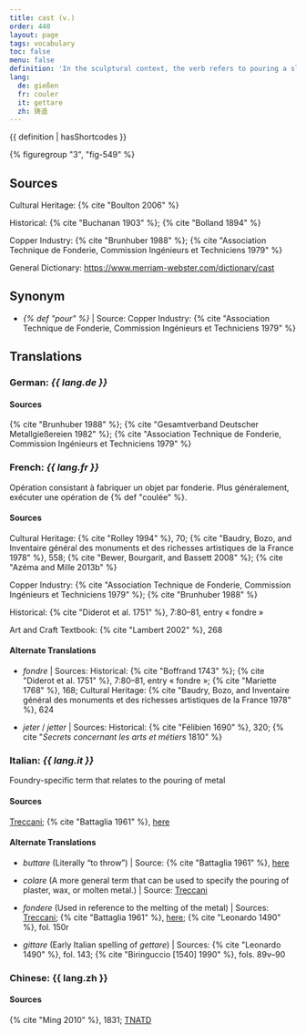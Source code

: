 ```yaml
---
title: cast (v.)
order: 440
layout: page
tags: vocabulary
toc: false
menu: false
definition: 'In the sculptural context, the verb refers to pouring a slurry or liquefied material (e.g., plaster, wax, metal) into a hollow matrix or {% def "mold" %} that will determine the shape of the material in order to produce a {% def "cast (n.)" %}.'
lang:
  de: gießen
  fr: couler
  it: gettare
  zh: 铸造
---
```


{{ definition | hasShortcodes }}

{% figuregroup "3", "fig-549" %}

## Sources

Cultural Heritage: {% cite "Boulton 2006" %}

Historical: {% cite "Buchanan 1903" %}; {% cite "Bolland 1894" %}

Copper Industry: {% cite "Brunhuber 1988" %}; {% cite "Association Technique de Fonderie, Commission Ingénieurs et Techniciens 1979" %}

General Dictionary: <https://www.merriam-webster.com/dictionary/cast>

## Synonym

- *{% def "pour" %}* | Source: Copper Industry: {% cite "Association Technique de Fonderie, Commission Ingénieurs et Techniciens 1979" %}

## Translations

<div class="accordion">

### **German**: *{{ lang.de }}*

#### Sources

{% cite "Brunhuber 1988" %}; {% cite "Gesamtverband Deutscher Metallgießereien 1982" %}; {% cite "Association Technique de Fonderie, Commission Ingénieurs et Techniciens 1979" %}

### **French**: *{{ lang.fr }}*

Opération consistant à fabriquer un objet par fonderie. Plus généralement, exécuter une opération de {% def "coulée" %}.

#### Sources

Cultural Heritage: {% cite "Rolley 1994" %}, 70; {% cite "Baudry, Bozo, and Inventaire général des monuments et des richesses artistiques de la France 1978" %}, 558; {% cite "Bewer, Bourgarit, and Bassett 2008" %}; {% cite "Azéma and Mille 2013b" %}

Copper Industry: {% cite "Association Technique de Fonderie, Commission Ingénieurs et Techniciens 1979" %}; {% cite "Brunhuber 1988" %}

Historical: {% cite "Diderot et al. 1751" %}, 7:80–81, entry « fondre »

Art and Craft Textbook: {% cite "Lambert 2002" %}, 268

#### Alternate Translations

- *fondre* | Sources: Historical: {% cite "Boffrand 1743" %}; {% cite "Diderot et al. 1751" %}, 7:80–81, entry « fondre »; {% cite "Mariette 1768" %}, 168; Cultural Heritage: {% cite "Baudry, Bozo, and Inventaire général des monuments et des richesses artistiques de la France 1978" %}, 624

- *jeter* / *jetter* | Sources: Historical: {% cite "Félibien 1690" %}, 320; {% cite "*Secrets concernant les arts et métiers* 1810" %}

### **Italian**: *{{ lang.it }}*

Foundry-specific term that relates to the pouring of metal

#### Sources

[Treccani](http://www.treccani.it/vocabolario/gettare/); {% cite "Battaglia 1961" %}, [here](http://www.gdli.it/pdf_viewer/Scripts/pdf.js/web/viewer.asp?file=/PDF/GDLI06/GDLI_06_ocr_726.pdf&parola=gettare)

#### Alternate Translations

- *buttare* (Literally “to throw”) | Source: {% cite "Battaglia 1961" %}, [here](http://www.gdli.it/JPG/GDLI02/00000472.jpg)

- *colare* (A more general term that can be used to specify the pouring of plaster, wax, or molten metal.) | Source:
[Treccani](https://www.treccani.it/vocabolario/colare1/)

- *fondere* (Used in reference to the melting of the metal) | Sources: [Treccani](http://www.treccani.it/vocabolario/fondere/); {% cite "Battaglia 1961" %}, [here](http://www.gdli.it/pdf_viewer/Scripts/pdf.js/web/viewer.asp?file=/PDF/GDLI06/GDLI_06_ocr_137.pdf&parola=fondere); {% cite "Leonardo 1490" %}, fol. 150r

- *gittare* (Early Italian spelling of *gettare*) | Sources: {% cite "Leonardo 1490" %}, fol. 143; {% cite "Biringuccio [1540] 1990" %}, fols. 89v–90

### **Chinese**: {{ lang.zh }}

#### Sources

{% cite "Ming 2010" %}, 1831; [TNATD](https://terms.naer.edu.tw/detail/11563468/?index=2)

</div>
